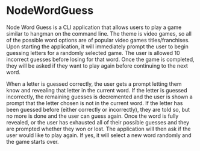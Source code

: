 # NodeWordGuess

Node Word Guess is a CLI application that allows users to play a game similar to hangman on the command line. The theme is video games, so all of the possible word options are of popular video games titles/franchises. Upon starting the application, it will immediately prompt the user to begin guessing letters for a randomly selected game. The user is allowed 10 incorrect guesses before losing for that word. Once the game is completed, they will be asked if they want to play again before continuing to the next word.

When a letter is guessed correctly, the user gets a prompt letting them know and revealing that letter in the current word. If the letter is guessed incorrectly, the remaining guesses is decremented and the user is shown a prompt that the letter chosen is not in the current word. If the letter has been guessed before (either correctly or incorrectly), they are told so, but no more is done and the user can guess again. Once the word is fully revealed, or the user has exhausted all of their possible guesses and they are prompted whether they won or lost. The application will then ask if the user would like to play again. If yes, it will select a new word randomly and the game starts over.